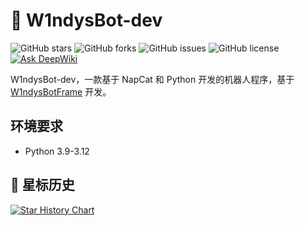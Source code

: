 # 🤖 W1ndysBot-dev

![GitHub stars](https://img.shields.io/github/stars/W1ndys/W1ndysBot-dev?style=flat-square)
![GitHub forks](https://img.shields.io/github/forks/W1ndys/W1ndysBot-dev?style=flat-square)
![GitHub issues](https://img.shields.io/github/issues/W1ndys/W1ndysBot-dev?style=flat-square)
![GitHub license](https://img.shields.io/github/license/W1ndys/W1ndysBot-dev?style=flat-square)
[![Ask DeepWiki](https://deepwiki.com/badge.svg)](https://deepwiki.com/W1ndys/W1ndysBot-dev)

W1ndysBot-dev，一款基于 NapCat 和 Python 开发的机器人程序，基于[W1ndysBotFrame](https://github.com/W1ndys/W1ndysBotFrame) 开发。

## 环境要求

- Python 3.9-3.12

## 🌟 星标历史

[![Star History Chart](https://api.star-history.com/svg?repos=W1ndys/W1ndysBot-dev&type=Date)](https://star-history.com/#W1ndys/W1ndysBot-dev&Date)
